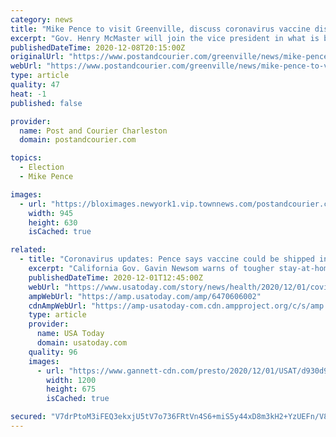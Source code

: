 ```yaml
---
category: news
title: "Mike Pence to visit Greenville, discuss coronavirus vaccine distribution as cases soar"
excerpt: "Gov. Henry McMaster will join the vice president in what is being billed as a roundtable discussion of the coronavirus vaccines expected to be delivered this month."
publishedDateTime: 2020-12-08T20:15:00Z
originalUrl: "https://www.postandcourier.com/greenville/news/mike-pence-to-visit-greenville-discuss-coronavirus-vaccine-distribution-as-cases-soar/article_bf0676ec-3992-11eb-b183-e7353c4b9996.html"
webUrl: "https://www.postandcourier.com/greenville/news/mike-pence-to-visit-greenville-discuss-coronavirus-vaccine-distribution-as-cases-soar/article_bf0676ec-3992-11eb-b183-e7353c4b9996.html"
type: article
quality: 47
heat: -1
published: false

provider:
  name: Post and Courier Charleston
  domain: postandcourier.com

topics:
  - Election
  - Mike Pence

images:
  - url: "https://bloximages.newyork1.vip.townnews.com/postandcourier.com/content/tncms/assets/v3/editorial/3/df/3df87f42-1899-11eb-b8b2-7fb1efe2e861/5f988d802c5a1.image.jpg?resize=945%2C630"
    width: 945
    height: 630
    isCached: true

related:
  - title: "Coronavirus updates: Pence says vaccine could be shipped in 2 weeks; Gov. Ron DeSantis says Florida schools to stay open in 2021"
    excerpt: "California Gov. Gavin Newsom warns of tougher stay-at-home order. Michigan Rep. John Chirkun tests positive. U.S. deaths top 268K. Latest COVID news."
    publishedDateTime: 2020-12-01T12:45:00Z
    webUrl: "https://www.usatoday.com/story/news/health/2020/12/01/covid-news-cdc-vaccine-anchorage-california-florida-schools/6470606002/"
    ampWebUrl: "https://amp.usatoday.com/amp/6470606002"
    cdnAmpWebUrl: "https://amp-usatoday-com.cdn.ampproject.org/c/s/amp.usatoday.com/amp/6470606002"
    type: article
    provider:
      name: USA Today
      domain: usatoday.com
    quality: 96
    images:
      - url: "https://www.gannett-cdn.com/presto/2020/12/01/USAT/d930d904-53f3-4af1-bda4-4c595d09cb37-AP20335715496723.jpg?auto=webp&crop=5692,3202,x0,y289&format=pjpg&width=1200"
        width: 1200
        height: 675
        isCached: true

secured: "V7drPtoM3iFEQ3ekxjU5tV7o736FRtVn4S6+miS5y44xD8m3kH2+YzUEFn/V8QcSqs4qqp10uPxNR1rvbE4QT+G+RcPaBjDScI9p0+4F1e2bvizQ+89V6o7ERJHfzBA2HZk7LmhnRqq4KEkPUfXtOrNZBoFW4lcWk8nx8POomE1Tj0RB20oKEn43DuFyak1erSBLmlPWm9DC8GqlzS6ZRHOO/ZpzIoh4uGTWvvvCT8pq8301WcryUkrHKbQWNGmog1V9ALkbi+95+0PZ3EiMF4pdI0O2gIMwGX8TI7GMK8UVfnqV0Xykm4bhgG3dW4PdTaA7LI/Vygyk1TX/5knI3EngFwxwL4RYYLTtyts4B98=;EofVI2fhiTDEWuNOORisNw=="
---
```


